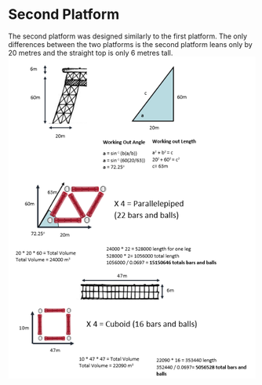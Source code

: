 # Second Platform

The second platform was designed similarly to the first platform. The only differences between the two platforms is the second platform leans only by 20 metres and the straight top is only 6 metres tall.
![Image](https://github.com/YusofBandar/IGN-Code-Foo-2018/blob/master/Challenge%202%20Geomags/More%20Detail/Images/SecondPlatform.PNG)






















